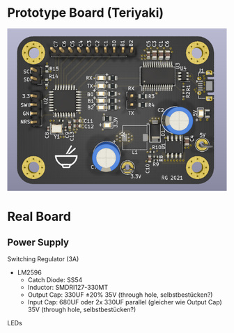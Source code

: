 # Prototype Board (Teriyaki)
![Teriyaki Image](teriyaki.png)

# Real Board

## Power Supply

Switching Regulator (3A)
- LM2596
  - Catch Diode: SS54
  - Inductor: SMDRI127-330MT
  - Output Cap: 330UF ±20% 35V (through hole, selbstbestücken?)
  - Input Cap: 680UF oder 2x 330UF parallel (gleicher wie Output Cap) 35V (through hole, selbstbestücken?)
  
LEDs


